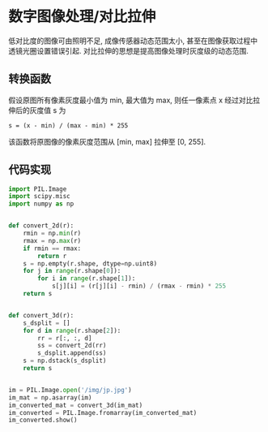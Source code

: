 # 数字图像处理/对比拉伸

低对比度的图像可由照明不足, 成像传感器动态范围太小, 甚至在图像获取过程中透镜光圈设置错误引起. 对比拉伸的思想是提高图像处理时灰度级的动态范围.

## 转换函数

假设原图所有像素灰度最小值为 min, 最大值为 max, 则任一像素点 x 经过对比拉伸后的灰度值 s 为

```text
s = (x - min) / (max - min) * 255
```

该函数将原图像的像素灰度范围从 [min, max] 拉伸至 [0, 255].

## 代码实现

```py
import PIL.Image
import scipy.misc
import numpy as np


def convert_2d(r):
    rmin = np.min(r)
    rmax = np.max(r)
    if rmin == rmax:
        return r
    s = np.empty(r.shape, dtype=np.uint8)
    for j in range(r.shape[0]):
        for i in range(r.shape[1]):
            s[j][i] = (r[j][i] - rmin) / (rmax - rmin) * 255
    return s


def convert_3d(r):
    s_dsplit = []
    for d in range(r.shape[2]):
        rr = r[:, :, d]
        ss = convert_2d(rr)
        s_dsplit.append(ss)
    s = np.dstack(s_dsplit)
    return s


im = PIL.Image.open('/img/jp.jpg')
im_mat = np.asarray(im)
im_converted_mat = convert_3d(im_mat)
im_converted = PIL.Image.fromarray(im_converted_mat)
im_converted.show()
```
